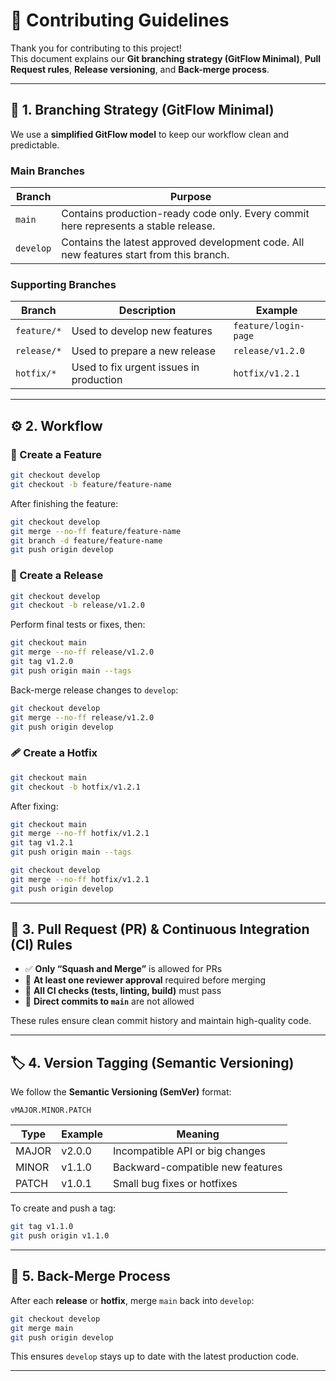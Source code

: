 # 🧭 Contributing Guidelines

Thank you for contributing to this project!  
This document explains our **Git branching strategy (GitFlow Minimal)**, **Pull Request rules**, **Release versioning**, and **Back-merge process**.

---

## 🌳 1. Branching Strategy (GitFlow Minimal)

We use a **simplified GitFlow model** to keep our workflow clean and predictable.

### Main Branches
| Branch | Purpose |
|---------|----------|
| `main` | Contains production-ready code only. Every commit here represents a stable release. |
| `develop` | Contains the latest approved development code. All new features start from this branch. |

### Supporting Branches
| Branch | Description | Example |
|---------|--------------|----------|
| `feature/*` | Used to develop new features | `feature/login-page` |
| `release/*` | Used to prepare a new release | `release/v1.2.0` |
| `hotfix/*` | Used to fix urgent issues in production | `hotfix/v1.2.1` |

---

## ⚙️ 2. Workflow

### 🧩 Create a Feature
```bash
git checkout develop
git checkout -b feature/feature-name
````

After finishing the feature:

```bash
git checkout develop
git merge --no-ff feature/feature-name
git branch -d feature/feature-name
git push origin develop
```

### 🚀 Create a Release

```bash
git checkout develop
git checkout -b release/v1.2.0
```

Perform final tests or fixes, then:

```bash
git checkout main
git merge --no-ff release/v1.2.0
git tag v1.2.0
git push origin main --tags
```

Back-merge release changes to `develop`:

```bash
git checkout develop
git merge --no-ff release/v1.2.0
git push origin develop
```

### 🩹 Create a Hotfix

```bash
git checkout main
git checkout -b hotfix/v1.2.1
```

After fixing:

```bash
git checkout main
git merge --no-ff hotfix/v1.2.1
git tag v1.2.1
git push origin main --tags

git checkout develop
git merge --no-ff hotfix/v1.2.1
git push origin develop
```

---

## 🧱 3. Pull Request (PR) & Continuous Integration (CI) Rules

* ✅ **Only “Squash and Merge”** is allowed for PRs
* 👀 **At least one reviewer approval** required before merging
* 🧪 **All CI checks (tests, linting, build)** must pass
* 🚫 **Direct commits to `main`** are not allowed

These rules ensure clean commit history and maintain high-quality code.

---

## 🏷️ 4. Version Tagging (Semantic Versioning)

We follow the **Semantic Versioning (SemVer)** format:

```
vMAJOR.MINOR.PATCH
```

| Type  | Example | Meaning                          |
| ----- | ------- | -------------------------------- |
| MAJOR | v2.0.0  | Incompatible API or big changes  |
| MINOR | v1.1.0  | Backward-compatible new features |
| PATCH | v1.0.1  | Small bug fixes or hotfixes      |

To create and push a tag:

```bash
git tag v1.1.0
git push origin v1.1.0
```

---

## 🔄 5. Back-Merge Process

After each **release** or **hotfix**, merge `main` back into `develop`:

```bash
git checkout develop
git merge main
git push origin develop
```

This ensures `develop` stays up to date with the latest production code.

---
